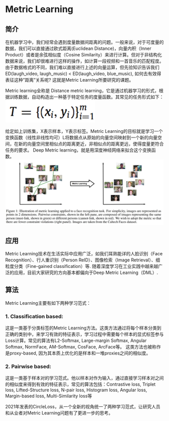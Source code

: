 # Metric Learning

## 简介
   在机器学习中，我们经常会遇到度量数据间距离的问题。一般来说，对于可度量的数据，我们可以直接通过欧式距离(Euclidean Distance)，向量内积（Inner Product）或者是余弦相似度（Cosine Similarity）来进行计算。但对于非结构化数据来说，我们却很难进行这样的操作，如计算一段视频和一首音乐的匹配程度。由于数据格式的不同，我们难以直接进行上述的向量运算，但先验知识告诉我们ED(laugh_video, laugh_music) < ED(laugh_video, blue_music), 如何去有效得表征这种”距离”关系呢? 这就是Metric Learning所要研究的课题。
   
   Metric learning全称是 Distance metric learning，它是通过机器学习的形式，根据训练数据，自动构造出一种基于特定任务的度量函数。其常见的任务形式如下：
![corpus](../images/a.jpg)
 
给定如上训练集，X表示样本，Y表示标签。Metric Learning的目标就是学习一个变换函数（线性非线性均可）L将数据点从原始的向量空间映射到一个新的向量空间，在新的向量空间里相似点的距离更近，非相似点的距离更远，使得度量更符合任务的要求。 Deep Metric learning，就是用深度神经网络来拟合这个变换函数。
![example](../images/b.jpg)


## 应用
   Metric Learning技术在生活实际中应用广泛，如我们耳熟能详的人脸识别（Face Recognition）、行人重识别（Person ReID）、图像检索（Image Retrieval）、细粒度分类（Fine-gained classification）等.  随着深度学习在工业实践中越来越广泛的应用，目前大家研究的方向基本都偏向于Deep Metric Learning（DML）.  

## 算法
   Metric Learning主要有如下两种学习范式：
### 1.	Classification based:  
   这是一类基于分类标签的Metric Learning方法。这类方法通过将每个样本分类到正确的类别中，来学习有效的特征表示，学习过程中需要每个样本的显式标签参与Loss计算。常见的算法有L2-Softmax, Large-margin Softmax, Angular Softmax, NormFace, AM-Softmax, CosFace, ArcFace等。 
   这类方法也被称作是proxy-based, 因为其本质上优化的是样本和一堆proxies之间的相似度。
### 2.	Pairwise based: 
   这是一类基于样本对的学习范式。他以样本对作为输入，通过直接学习样本对之间的相似度来得到有效的特征表示，常见的算法包括：Contrastive loss, Triplet loss, Lifted-Structure loss, N-pair loss, Histogram loss, Angular loss, Margin-based loss, Multi-Similarity loss等

2021年发表的CircleLoss，从一个全新的视角统一了两种学习范式，让研究人员和从业者对Metric Learning问题有了更进一步的思考。

